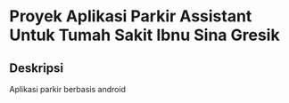 # Proyek Aplikasi Parkir Assistant Untuk Tumah Sakit Ibnu Sina Gresik

## Deskripsi
Aplikasi parkir berbasis android
